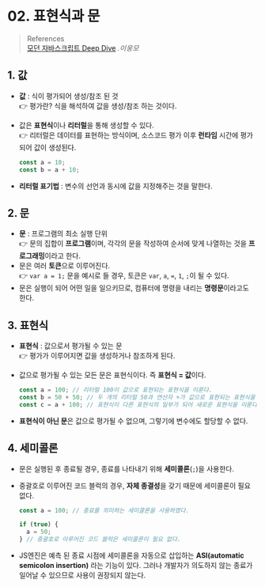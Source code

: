 # 02. 표현식과 문

> References <br> <a href="http://www.yes24.com/Product/Goods/92742567?OzSrank=1">모던 자바스크립트 Deep Dive</a> _.이웅모_

## 1. 값

- **값** : 식이 평가되어 생성/참조 된 것 <br>
  👉 평가란? 식을 해석하여 값을 생성/참조 하는 것이다.
- 값은 **표현식**이나 **리터럴**을 통해 생성할 수 있다. <br>
  👉 리터럴은 데이터를 표현하는 방식이며, 소스코드 평가 이후 **런타임** 시간에 평가되어 값이 생성된다.

  ```javascript
  const a = 10;
  const b = a + 10;
  ```

- **리터럴 표기법** : 변수의 선언과 동시에 값을 지정해주는 것을 말한다.

## 2. 문

- **문** : 프로그램의 최소 실행 단위 <br>
  👉 문의 집합이 **프로그램**이며, 각각의 문을 작성하여 순서에 맞게 나열하는 것을 **프로그래밍**이라고 한다.
- 문은 여러 **토큰**으로 이루어진다. <br>
  👉 `var a = 1;` 문을 예시로 들 경우, 토큰은 `var`, `a`, `=`, `1`, `;`이 될 수 있다.
- 문은 실행이 되어 어떤 일을 일으키므로, 컴퓨터에 명령을 내리는 **명령문**이라고도 한다.

## 3. 표현식

- **표현식** : 값으로서 평가될 수 있는 문 <br>
  👉 평가가 이루어지면 값을 생성하거나 참조하게 된다.
- 값으로 평가될 수 있는 모든 문은 표현식이다. 즉 **표현식 = 값**이다.

  ```javascript
  const a = 100; // 리터럴 100이 값으로 표현되는 표현식을 이룬다.
  const b = 50 + 50; // 두 개의 리터럴 50과 연산자 +가 값으로 표현되는 표현식을 이룬다.
  const c = a + 100; // 표현식이 다른 표현식의 일부가 되어 새로운 표현식을 이룬다.
  ```

- **표현식이 아닌 문**은 값으로 평가될 수 없으며, 그렇기에 변수에도 할당할 수 없다.

## 4. 세미콜론

- 문은 실행된 후 종료될 경우, 종료를 나타내기 위해 **세미콜론**(`;`)을 사용한다.
- 중괄호로 이루어진 코드 블럭의 경우, **자체 종결성**을 갖기 때문에 세미콜론이 필요 없다.

  ```javascript
  const a = 100; // 종료를 의미하는 세미콜론을 사용하였다.

  if (true) {
    a = 50;
  } // 중괄호로 이루어진 코드 블럭은 세미콜론이 필요 없다.
  ```

- JS엔진은 예측 된 종료 시점에 세미콜론을 자동으로 삽입하는 **ASI(automatic semicolon insertion)** 라는 기능이 있다. 그러나 개발자가 의도하지 않는 종료가 일어날 수 있으므로 사용이 권장되지 않는다.
